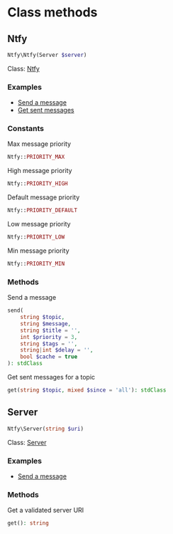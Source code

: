 # Class methods

## Ntfy

```PHP
Ntfy\Ntfy(Server $server)
```

Class: [Ntfy](../src/Ntfy/Ntfy.php)

### Examples

- [Send a message](../examples/send-message.php)
- [Get sent messages](../examples/get-messages.php)

### Constants

Max message priority

```PHP
Ntfy::PRIORITY_MAX
```

High message priority

```PHP
Ntfy::PRIORITY_HIGH
```

Default message priority

```PHP
Ntfy::PRIORITY_DEFAULT
```

Low message priority

```PHP
Ntfy::PRIORITY_LOW
```

Min message priority

```PHP
Ntfy::PRIORITY_MIN
```

### Methods

Send a message

```PHP
send(
	string $topic,
	string $message,
	string $title = '',
	int $priority = 3,
	string $tags = '',
	string|int $delay = '',
	bool $cache = true
): stdClass
```

 Get sent messages for a topic

```PHP
get(string $topic, mixed $since = 'all'): stdClass
```

## Server
```PHP
Ntfy\Server(string $uri)
```

Class: [Server](../src/Ntfy/Server.php)

### Examples

- [Send a message](../examples/send-message.php)

### Methods

Get a validated server URI

```PHP
get(): string
```
